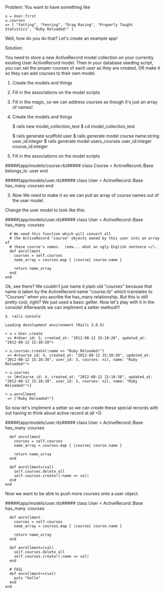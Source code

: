 
Problem:  You want to have something like


    u = User.first
    u.courses
    => [ "Yatting", "Fencing", "Drag Racing", "Properly Taught Statistics", "Ruby Reloaded!" ]


Well, how do you do that?  Let's create an example app!


Solution:

You need to store a new ActiveRecord model collection on your currently existing User ActiveRecord model.  Then in your database seeding script, you can set the proper courses of each user as they are created, OR make it so they can add courses to their own model.  

1)  Create the models and things
2)  Fill in the associations on the model scripts
3)  Fill in the magic, so we can address courses as though it's just an array of names!


1)  Create the models and things


    $  rails new model_collection_test
    $  cd model_collection_test

    $  rails generate scaffold user
    $  rails generate model course name:string user_id:integer
    $  rails generate model users_courses user_id:integer course_id:integer




2)  Fill in the associations on the model scripts

#####(app/models/course.rb)#####
    class Course < ActiveRecord::Base
      belongs_to :user
    end


#####(app/models/user.rb)#####
    class User < ActiveRecord::Base
      has_many :courses
    end



3)  Now We need to make it so we can pull an array of course names out of the user model.  

Change the user model to look like this:

#####(app/models/user.rb)#####
    class User < ActiveRecord::Base
      has_many :courses
      
      # We need this function which will convert all 
      # the ActiveRecord "course" objects owned by this user into an array of 
      # these course's names.  (eew... what an ugly English sentence =/).  
      def enrollment
        courses = self.courses
        name_array = courses.map { |course| course.name }
        
        return name_array
      end
    end


Ok, see there?  We couldn't just name it plain old "courses" because that name is taken by the ActiveRecord name "course.rb" which translates to "Courses" when you ascribe the has_many relationship.  But this is still pretty cool, right?  We just used a basic getter.  Now let's play with it in the console!  Afterwards we can impliment a setter method!!!


    $  rails console

    Loading development environment (Rails 3.0.9)

    > u = User.create
     => #<User id: 3, created_at: "2012-08-12 15:10:20", updated_at: "2012-08-12 15:10:20">

    > u.courses.create(:name => "Ruby Reloaded!")
     => #<Course id: 4, created_at: "2012-08-12 15:10:38", updated_at: "2012-08-12 15:10:38", user_id: 3, courses: nil, name: "Ruby Reloaded!">

    > u.courses
     => [#<Course id: 4, created_at: "2012-08-12 15:10:38", updated_at: "2012-08-12 15:10:38", user_id: 3, courses: nil, name: "Ruby Reloaded!">]

    > u.enrollment
     => ["Ruby Reloaded!"]




So now let's impliment a setter so we can create these special records with out having to think about active record at all =D

#####(app/models/user.rb)#####
    class User < ActiveRecord::Base
      has_many :courses
      
      def enrollment
        courses = self.courses
        name_array = courses.map { |course| course.name }
        
        return name_array
      end
      
      def enrollment=(val)
        self.courses.delete_all
        self.courses.create!(:name => val)
      end
    end




Now we want to be able to push more courses onto a user object.  

#####(app/models/user.rb)#####
    class User < ActiveRecord::Base
      has_many :courses
      
      def enrollment
        courses = self.courses
        name_array = courses.map { |course| course.name }
        
        return name_array
      end
      
      def enrollment=(val)
        self.courses.delete_all
        self.courses.create!(:name => val)
      end
      
      # FAIL
      def enrollment+=(val)
        puts "hello"
      end
    end


